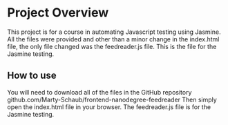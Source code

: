 # Project Overview

This project is for a course in automating Javascript testing using Jasmine. All the files were provided and other than a minor change in the index.html file, the only file changed was the feedreader.js file. This is the file for the Jasmine testing.  


## How to use

You will need to download all of the files in the GitHub repository github.com/Marty-Schaub/frontend-nanodegree-feedreader
Then simply open the index.html file in your browser. The feedreader.js file is for the Jasmine testing. 
